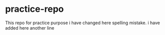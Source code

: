 # practice-repo

This repo for practice purpose
i have changed here spelling mistake.
i have added here another line
